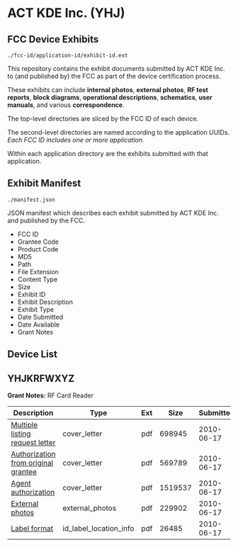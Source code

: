 # ACT KDE  Inc. (YHJ)
## FCC Device Exhibits

```
./fcc-id/application-id/exhibit-id.ext
```

This repository contains the exhibit documents submitted by ACT KDE  Inc. to (and published by) the FCC as part of the device certification process.

These exhibits can include **internal photos**, **external photos**, **RF test reports**, **block diagrams**, **operational descriptions**, **schematics**, **user manuals**, and various **correspondence**.

The top-level directories are sliced by the FCC ID of each device.

The second-level directories are named according to the application UUIDs. *Each FCC ID includes one or more application.*

Within each application directory are the exhibits submitted with that application. 

## Exhibit Manifest

```
./manifest.json
```

JSON manifest which describes each exhibit submitted by ACT KDE  Inc. and published by the FCC.

- FCC ID
- Grantee Code
- Product Code
- MD5
- Path
- File Extension
- Content Type
- Size
- Exhibit ID
- Exhibit Description
- Exhibit Type
- Date Submitted
- Date Available
- Grant Notes

## Device List
## YHJKRFWXYZ
**Grant Notes:** RF Card Reader

| Description | Type | Ext | Size | Submitted | Available |
| ----------- | ---- | --- | ---- | --------- | --------- |
| [Multiple listing request letter](YHJKRFWXYZ/234542858c0c6e7e608c85db542e0213/1298297.pdf) | cover_letter | pdf | 698945 | 2010-06-17 | 2010-06-17 |
| [Authorization from original grantee](YHJKRFWXYZ/234542858c0c6e7e608c85db542e0213/1298298.pdf) | cover_letter | pdf | 569789 | 2010-06-17 | 2010-06-17 |
| [Agent authorization](YHJKRFWXYZ/234542858c0c6e7e608c85db542e0213/1298299.pdf) | cover_letter | pdf | 1519537 | 2010-06-17 | 2010-06-17 |
| [External photos](YHJKRFWXYZ/234542858c0c6e7e608c85db542e0213/1298300.pdf) | external_photos | pdf | 229902 | 2010-06-17 | 2010-06-17 |
| [Label format](YHJKRFWXYZ/234542858c0c6e7e608c85db542e0213/1298301.pdf) | id_label_location_info | pdf | 26485 | 2010-06-17 | 2010-06-17 |
